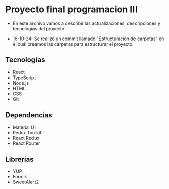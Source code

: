 # Proyecto final programacion III

- En este archivo vamos a describir las actualizaciones, descripciones y tecnologias del proyecto.

- 16-10-24: Se realizó un commit llamado "Estructuracion de carpetas" en el cuál creamos las carpetas para estructurar el proyecto.

## Tecnologías

- React
- TypeScript
- Node.js
- HTML
- CSS
- Git

## Dependencias

- Material UI
- Redux Toolkit
- React Redux
- React Router

## Librerias

- YUP
- Formik
- SweetAlert2
